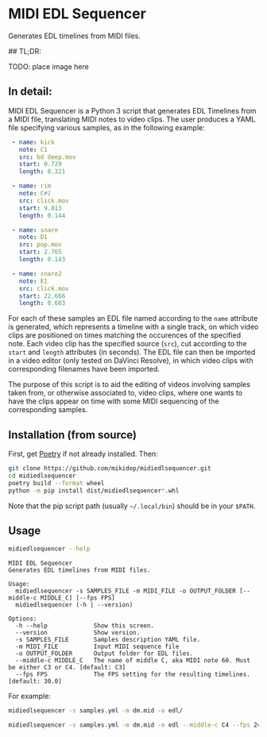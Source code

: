 # MIDI EDL Sequencer

Generates EDL timelines from MIDI files.

## TL;DR:

TODO: place image here

## In detail:

MIDI EDL Sequencer is a Python 3 script that generates EDL Timelines from a MIDI file, translating MIDI notes to video clips. The user produces a YAML file specifying various samples, as in the following example:

```yaml
 - name: kick
   note: C1
   src: bd deep.mov
   start: 0.729
   length: 0.321

 - name: rim
   note: C#1
   src: click.mov
   start: 9.813
   length: 0.144

 - name: snare
   note: D1
   src: pop.mov
   start: 2.765
   length: 0.143

 - name: snare2
   note: E1
   src: click.mov
   start: 22.666
   length: 0.603
```

For each of these samples an EDL file named according to the ```name``` attribute is generated, which represents a timeline with a single track, on which video clips are positioned on times matching the occurences of the specified note. Each video clip has the specified source (```src```), cut according to the ```start``` and ```length``` attributes (in seconds). The EDL file can then be imported in a video editor (only tested on DaVinci Resolve), in which video clips with corresponding filenames have been imported.

The purpose of this script is to aid the editing of videos involving samples taken from, or otherwise associated to, video clips, where one wants to have the clips appear on time with some MIDI sequencing of the corresponding samples.

## Installation (from source)

First, get [Poetry](https://python-poetry.org/) if not already installed. Then:

```sh
git clone https://github.com/mikidep/midiedlsequencer.git
cd midiedlsequencer
poetry build --format wheel
python -m pip install dist/midiedlsequencer*.whl
```

Note that the pip script path (usually ```~/.local/bin```) should be in your ```$PATH```.

## Usage

```sh
midiedlsequencer --help
```

```
MIDI EDL Sequencer
Generates EDL timelines from MIDI files.

Usage:
  midiedlsequencer -s SAMPLES_FILE -m MIDI_FILE -o OUTPUT_FOLDER [--middle-c MIDDLE_C] [--fps FPS]
  midiedlsequencer (-h | --version)

Options:
  -h --help             Show this screen.
  --version             Show version.
  -s SAMPLES_FILE       Samples description YAML file.
  -m MIDI_FILE          Input MIDI sequence file
  -o OUTPUT_FOLDER      Output folder for EDL files.
  --middle-c MIDDLE_C   The name of middle C, aka MIDI note 60. Must be either C3 or C4. [default: C3]
  --fps FPS             The FPS setting for the resulting timelines. [default: 30.0]
```

For example:

```sh
midiedlsequencer -s samples.yml -m dm.mid -o edl/
```

```sh
midiedlsequencer -s samples.yml -m dm.mid -o edl --middle-c C4 --fps 24
```



